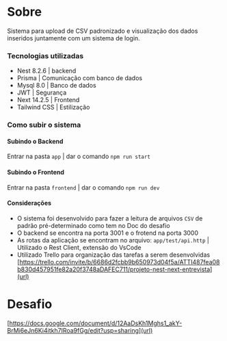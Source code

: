 # Sobre
Sistema para upload de CSV padronizado e visualização dos dados inseridos juntamente com um sistema de login.

### Tecnologias utilizadas
- Nest 8.2.6 | backend
- Prisma | Comunicação com banco de dados
- Mysql 8.0 | Banco de dados
- JWT | Segurança
- Next 14.2.5 | Frontend
- Tailwind CSS | Estilização

### Como subir o sistema
#### Subindo o Backend
Entrar na pasta `app` | dar o comando `npm run start`

#### Subindo o Frontend
Entrar na pasta `frontend` | dar o comando `npm run dev`

#### Considerações
- O sistema foi desenvolvido para fazer a leitura de arquivos `CSV` de padrão pré-determinado como tem no Doc do desafio
- O backend se encontra na porta 3001 e o frotend na porta 3000
- As rotas da aplicação se encontram no arquivo: `app/test/api.http` | Utilizado o Rest Client, extensão do VsCode
- Utilizado Trello para organização das tarefas a serem desenvolvidas [https://trello.com/invite/b/6686d2fcbb9b650973d04f5a/ATTI487fea08b830d457951fe82a20f3748aDAFEC711/projeto-nest-next-entrevista](url)

# Desafio
[https://docs.google.com/document/d/12AaDsKh1Mghs1_akY-BrMi6eJn6Ki4itkh7IRoa9fGg/edit?usp=sharing](url)

